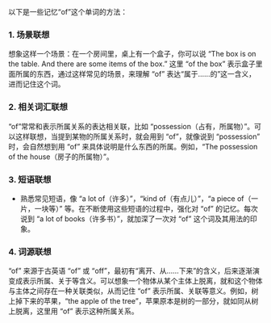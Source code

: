 以下是一些记忆“of”这个单词的方法：

### 1. 场景联想
想象这样一个场景：在一个房间里，桌上有一个盒子，你可以说 “The box is on the table. And there are some items of the box.” 这里 “of the box” 表示盒子里面所属的东西，通过这样常见的场景，来理解 “of” 表达“属于……的”这一含义，进而记住这个词。

### 2. 相关词汇联想
“of”常常和表示所属关系的表达相关联，比如 “possession（占有，所属物）”。可以这样联想，当提到某物的所属关系时，就会用到 “of”，就像说到 “possession” 时，会自然想到用 “of” 来具体说明是什么东西的所属。例如，“The possession of the house（房子的所属物）”。

### 3. 短语联想
- 熟悉常见短语，像 “a lot of（许多）”，“kind of（有点儿）”，“a piece of（一片，一块等）” 等。在不断使用这些短语的过程中，强化对 “of” 的记忆。每次说到 “a lot of books（许多书）”，就加深了一次对 “of” 这个词及其用法的印象。

### 4. 词源联想 
“of” 来源于古英语 “of” 或 “off”，最初有“离开、从……下来”的含义，后来逐渐演变成表示所属、关于等含义。可以想象一个物体从某个主体上脱离，就和这个物体与主体之间存在一种关联类似，从而记住 “of” 表示所属、关联等意义。例如，树上掉下来的苹果，“the apple of the tree”，苹果原本是树的一部分，就如同从树上脱离，这里用 “of” 表示这种所属关系。 